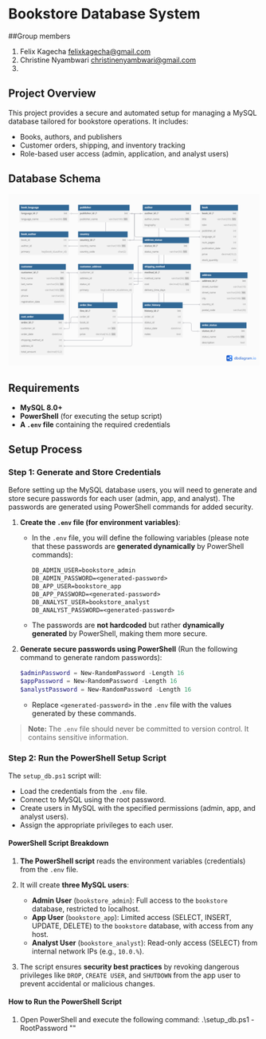 # Bookstore Database System
##Group members
1.  Felix Kagecha felixkagecha@gmail.com
2.  Christine Nyambwari christinenyambwari@gmail.com
3.  
## Project Overview

This project provides a secure and automated setup for managing a MySQL database tailored for bookstore operations. It includes:
- Books, authors, and publishers
- Customer orders, shipping, and inventory tracking
- Role-based user access (admin, application, and analyst users)



## Database Schema

![ER Diagram](./docs/database-design.png)



## Requirements

- **MySQL 8.0+**
- **PowerShell** (for executing the setup script)
- **A `.env` file** containing the required credentials 



## Setup Process

### Step 1: Generate and Store Credentials

Before setting up the MySQL database users, you will need to generate and store secure passwords for each user (admin, app, and analyst). The passwords are generated using PowerShell commands for added security.

1. **Create the `.env` file (for environment variables)**:
    - In the `.env` file, you will define the following variables (please note that these passwords are **generated dynamically** by PowerShell commands):
        ```
        DB_ADMIN_USER=bookstore_admin
        DB_ADMIN_PASSWORD=<generated-password>
        DB_APP_USER=bookstore_app
        DB_APP_PASSWORD=<generated-password>
        DB_ANALYST_USER=bookstore_analyst
        DB_ANALYST_PASSWORD=<generated-password>
        ```
    - The passwords are **not hardcoded** but rather **dynamically generated** by PowerShell, making them more secure.

2. **Generate secure passwords using PowerShell** (Run the following command to generate random passwords):
    ```powershell
    $adminPassword = New-RandomPassword -Length 16
    $appPassword = New-RandomPassword -Length 16
    $analystPassword = New-RandomPassword -Length 16
    ```
    - Replace `<generated-password>` in the `.env` file with the values generated by these commands.

> **Note:** The `.env` file should never be committed to version control. It contains sensitive information.



### Step 2: Run the PowerShell Setup Script

The `setup_db.ps1` script will:
- Load the credentials from the `.env` file.
- Connect to MySQL using the root password.
- Create users in MySQL with the specified permissions (admin, app, and analyst users).
- Assign the appropriate privileges to each user.

#### PowerShell Script Breakdown

1. **The PowerShell script** reads the environment variables (credentials) from the `.env` file.
2. It will create **three MySQL users**:
   - **Admin User** (`bookstore_admin`): Full access to the `bookstore` database, restricted to localhost.
   - **App User** (`bookstore_app`): Limited access (SELECT, INSERT, UPDATE, DELETE) to the `bookstore` database, with access from any host.
   - **Analyst User** (`bookstore_analyst`): Read-only access (SELECT) from internal network IPs (e.g., `10.0.%`).

3. The script ensures **security best practices** by revoking dangerous privileges like `DROP`, `CREATE USER`, and `SHUTDOWN` from the app user to prevent accidental or malicious changes.

#### How to Run the PowerShell Script

1. Open PowerShell and execute the following command:
   .\setup_db.ps1 -RootPassword "<my-mysql-root-password>"
